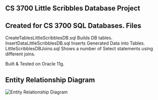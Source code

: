 CS 3700 Little Scribbles Database Project
--------------------------------------------------
Created for CS 3700 SQL Databases.
Files
-------------

CreateTablesLittleScribblesDB.sql Builds DB tables.
InsertDataLittleScribblesDB.sql	Inserts Generated Data into Tables.
LittleScribblesDBJoins.sql	Shows a number of Select statements using different joins.

Built & Tested on Oracle 11g.

Entity Relationship Diagram
-------------
![Entity Relationship Diagram](https://i.gyazo.com/7bfa36db3f5260c7455b4de63f7d0a01.png)
